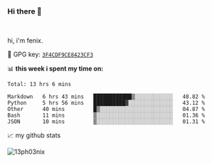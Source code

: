 ### Hi there 👋

<br />

hi, i'm fenix.

:key: GPG key: [`3F4CDF9CE8423CF3`](https://github.com/13ph03nix.gpg)


📊 **this week i spent my time on:**
<!--START_SECTION:waka-->
```text
Total: 13 hrs 6 mins

Markdown   6 hrs 43 mins   ████████████▒░░░░░░░░░░░░   48.82 % 
Python     5 hrs 56 mins   ██████████▓░░░░░░░░░░░░░░   43.12 % 
Other      40 mins         █▒░░░░░░░░░░░░░░░░░░░░░░░   04.87 % 
Bash       11 mins         ▒░░░░░░░░░░░░░░░░░░░░░░░░   01.36 % 
JSON       10 mins         ▒░░░░░░░░░░░░░░░░░░░░░░░░   01.31 % 
```
<!--END_SECTION:waka-->


📈 my github stats

<a>
<img align="center" src="https://github-readme-stats.vercel.app/api?username=13ph03nix&show_icons=true&hide=stars&theme=blueberry" alt="13ph03nix" />
</a>
